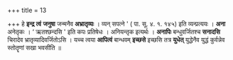 +++
title = 13

+++
हे **इन्द्र** **त्वं** **जनुषा** जन्मनैव **अभ्रातृव्यः** । व्यन् सपत्ने ' ( पा. सू. ४. १. १४५) इति व्यन्प्रत्ययः । **अना** अनेतृकः । ‘ ऋतश्छन्दसि ' इति कपः प्रतिषेधः । अनियन्तृक इत्यर्थः । **अनापिः** बन्धुवर्जितश्च **सनादसि** चिरादेव भ्रातृव्यादिवर्जितोऽसि । यच्च त्वया **आपित्वं** बान्धवम् **इच्छसे** इच्छसि तत्र **युधेत्** युद्धेनैव युद्धं कुर्वन्नेव स्तोतॄणां सखा भवसीति ॥